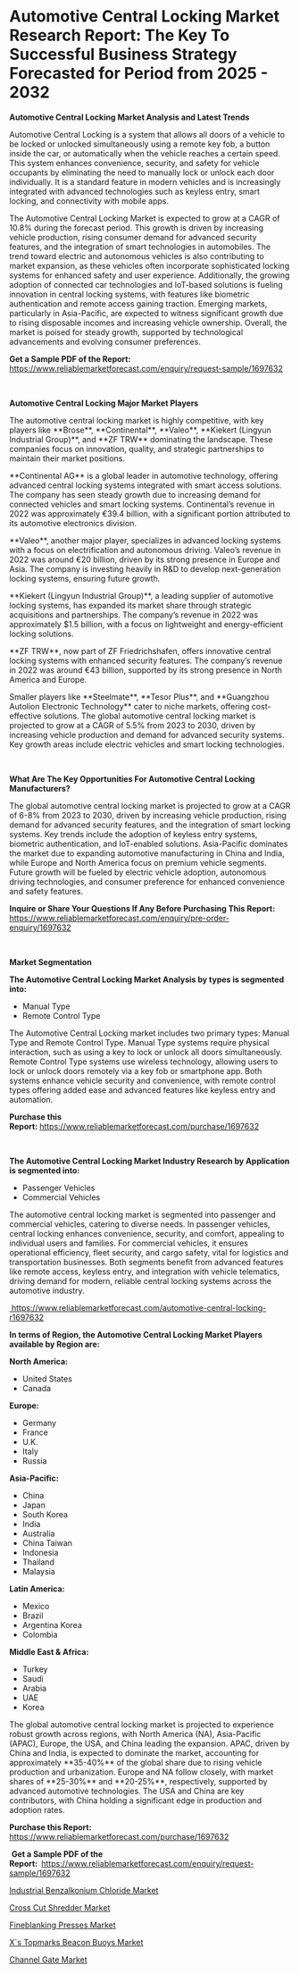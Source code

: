 <p><h1>Automotive Central Locking Market Research Report: The Key To Successful Business Strategy Forecasted for Period from 2025 - 2032</h1></p><p><strong>Automotive Central Locking Market Analysis and Latest Trends</strong></p>
<p><p>Automotive Central Locking is a system that allows all doors of a vehicle to be locked or unlocked simultaneously using a remote key fob, a button inside the car, or automatically when the vehicle reaches a certain speed. This system enhances convenience, security, and safety for vehicle occupants by eliminating the need to manually lock or unlock each door individually. It is a standard feature in modern vehicles and is increasingly integrated with advanced technologies such as keyless entry, smart locking, and connectivity with mobile apps.</p><p>The Automotive Central Locking Market is expected to grow at a CAGR of 10.8% during the forecast period. This growth is driven by increasing vehicle production, rising consumer demand for advanced security features, and the integration of smart technologies in automobiles. The trend toward electric and autonomous vehicles is also contributing to market expansion, as these vehicles often incorporate sophisticated locking systems for enhanced safety and user experience. Additionally, the growing adoption of connected car technologies and IoT-based solutions is fueling innovation in central locking systems, with features like biometric authentication and remote access gaining traction. Emerging markets, particularly in Asia-Pacific, are expected to witness significant growth due to rising disposable incomes and increasing vehicle ownership. Overall, the market is poised for steady growth, supported by technological advancements and evolving consumer preferences.</p></p>
<p><strong>Get a Sample PDF of the Report:&nbsp;</strong> <a href="https://www.reliablemarketforecast.com/enquiry/request-sample/1697632?utm_campaign=1900&utm_medium=2&utm_source=Github&utm_content=ia&utm_term=22012025&utm_id=automotive-central-locking">https://www.reliablemarketforecast.com/enquiry/request-sample/1697632</a></p>
<p>&nbsp;</p>
<p><strong>Automotive Central Locking Major Market Players</strong></p>
<p><p>The automotive central locking market is highly competitive, with key players like **Brose**, **Continental**, **Valeo**, **Kiekert (Lingyun Industrial Group)**, and **ZF TRW** dominating the landscape. These companies focus on innovation, quality, and strategic partnerships to maintain their market positions.</p><p>**Continental AG** is a global leader in automotive technology, offering advanced central locking systems integrated with smart access solutions. The company has seen steady growth due to increasing demand for connected vehicles and smart locking systems. Continental’s revenue in 2022 was approximately €39.4 billion, with a significant portion attributed to its automotive electronics division.</p><p>**Valeo**, another major player, specializes in advanced locking systems with a focus on electrification and autonomous driving. Valeo’s revenue in 2022 was around €20 billion, driven by its strong presence in Europe and Asia. The company is investing heavily in R&D to develop next-generation locking systems, ensuring future growth.</p><p>**Kiekert (Lingyun Industrial Group)**, a leading supplier of automotive locking systems, has expanded its market share through strategic acquisitions and partnerships. The company’s revenue in 2022 was approximately $1.5 billion, with a focus on lightweight and energy-efficient locking solutions.</p><p>**ZF TRW**, now part of ZF Friedrichshafen, offers innovative central locking systems with enhanced security features. The company’s revenue in 2022 was around €43 billion, supported by its strong presence in North America and Europe.</p><p>Smaller players like **Steelmate**, **Tesor Plus**, and **Guangzhou Autolion Electronic Technology** cater to niche markets, offering cost-effective solutions. The global automotive central locking market is projected to grow at a CAGR of 5.5% from 2023 to 2030, driven by increasing vehicle production and demand for advanced security systems. Key growth areas include electric vehicles and smart locking technologies.</p></p>
<p>&nbsp;</p>
<p><strong>What Are The Key Opportunities For Automotive Central Locking Manufacturers?</strong></p>
<p><p>The global automotive central locking market is projected to grow at a CAGR of 6-8% from 2023 to 2030, driven by increasing vehicle production, rising demand for advanced security features, and the integration of smart locking systems. Key trends include the adoption of keyless entry systems, biometric authentication, and IoT-enabled solutions. Asia-Pacific dominates the market due to expanding automotive manufacturing in China and India, while Europe and North America focus on premium vehicle segments. Future growth will be fueled by electric vehicle adoption, autonomous driving technologies, and consumer preference for enhanced convenience and safety features.</p></p>
<p><strong>Inquire or Share Your Questions If Any Before Purchasing This Report:</strong> <a href="https://www.reliablemarketforecast.com/enquiry/pre-order-enquiry/1697632?utm_campaign=1900&utm_medium=2&utm_source=Github&utm_content=ia&utm_term=22012025&utm_id=automotive-central-locking">https://www.reliablemarketforecast.com/enquiry/pre-order-enquiry/1697632</a></p>
<p>&nbsp;</p>
<p><strong>Market Segmentation</strong></p>
<p><strong>The Automotive Central Locking Market Analysis by types is segmented into:</strong></p>
<p><ul><li>Manual Type</li><li>Remote Control Type</li></ul></p>
<p><p>The Automotive Central Locking market includes two primary types: Manual Type and Remote Control Type. Manual Type systems require physical interaction, such as using a key to lock or unlock all doors simultaneously. Remote Control Type systems use wireless technology, allowing users to lock or unlock doors remotely via a key fob or smartphone app. Both systems enhance vehicle security and convenience, with remote control types offering added ease and advanced features like keyless entry and automation.</p></p>
<p><strong>Purchase this Report:&nbsp;</strong><a href="https://www.reliablemarketforecast.com/purchase/1697632?utm_campaign=1900&utm_medium=2&utm_source=Github&utm_content=ia&utm_term=22012025&utm_id=automotive-central-locking">https://www.reliablemarketforecast.com/purchase/1697632</a></p>
<p>&nbsp;</p>
<p><strong>The Automotive Central Locking Market Industry Research by Application is segmented into:</strong></p>
<p><ul><li>Passenger Vehicles</li><li>Commercial Vehicles</li></ul></p>
<p><p>The automotive central locking market is segmented into passenger and commercial vehicles, catering to diverse needs. In passenger vehicles, central locking enhances convenience, security, and comfort, appealing to individual users and families. For commercial vehicles, it ensures operational efficiency, fleet security, and cargo safety, vital for logistics and transportation businesses. Both segments benefit from advanced features like remote access, keyless entry, and integration with vehicle telematics, driving demand for modern, reliable central locking systems across the automotive industry.</p></p>
<p><a href="https://www.reliablemarketforecast.com/automotive-central-locking-r1697632?utm_campaign=1900&utm_medium=2&utm_source=Github&utm_content=ia&utm_term=22012025&utm_id=automotive-central-locking">&nbsp;https://www.reliablemarketforecast.com/automotive-central-locking-r1697632</a></p>
<p><strong>In terms of Region, the Automotive Central Locking Market Players available by Region are:</strong></p>
<p>
    <p> <strong> North America: </strong>
        <ul>
            <li>United States</li>
            <li>Canada</li>
        </ul>
        </p> 
    <p> <strong> Europe: </strong>
        <ul>
            <li>Germany</li>
            <li>France</li>
            <li>U.K.</li>
            <li>Italy</li>
            <li>Russia</li>
        </ul>
        </p> 
    <p> <strong> Asia-Pacific: </strong>
        <ul>
            <li>China</li>
            <li>Japan</li>
            <li>South Korea</li>
            <li>India</li>
            <li>Australia</li>
            <li>China Taiwan</li>
            <li>Indonesia</li>
            <li>Thailand</li>
            <li>Malaysia</li>
        </ul>
        </p> 
    <p> <strong> Latin America: </strong>
        <ul>
            <li>Mexico</li>
            <li>Brazil</li>
            <li>Argentina Korea</li>
            <li>Colombia</li>
        </ul>
        </p> 
    <p> <strong> Middle East & Africa: </strong>
        <ul>
            <li>Turkey</li>
            <li>Saudi</li>
            <li>Arabia</li>
            <li>UAE</li>
            <li>Korea</li>
        </ul>
    </p>
    </p>
<p><p>The global automotive central locking market is projected to experience robust growth across regions, with North America (NA), Asia-Pacific (APAC), Europe, the USA, and China leading the expansion. APAC, driven by China and India, is expected to dominate the market, accounting for approximately **35-40%** of the global share due to rising vehicle production and urbanization. Europe and NA follow closely, with market shares of **25-30%** and **20-25%**, respectively, supported by advanced automotive technologies. The USA and China are key contributors, with China holding a significant edge in production and adoption rates.</p></p>
<p><strong>Purchase this Report: </strong><a href="https://www.reliablemarketforecast.com/purchase/1697632?utm_campaign=1900&utm_medium=2&utm_source=Github&utm_content=ia&utm_term=22012025&utm_id=automotive-central-locking">https://www.reliablemarketforecast.com/purchase/1697632</a></p>
<p>&nbsp;<strong>Get a Sample PDF of the Report:&nbsp;&nbsp;</strong><a href="https://www.reliablemarketforecast.com/enquiry/request-sample/1697632?utm_campaign=1900&utm_medium=2&utm_source=Github&utm_content=ia&utm_term=22012025&utm_id=automotive-central-locking">https://www.reliablemarketforecast.com/enquiry/request-sample/1697632</a></p>
<p><strong></strong></p>
<p><p><a href="https://www.linkedin.com/pulse/data-global-industrial-benzalkonium-chloride-markets-share-size-uv17e?utm_campaign=1900&utm_medium=2&utm_source=Github&utm_content=ia&utm_term=22012025&utm_id=automotive-central-locking">Industrial Benzalkonium Chloride Market</a></p><p><a href="https://www.linkedin.com/pulse/forecasts-cross-cut-shredder-market-anticipated-58-cagr-from-yorhe?utm_campaign=1900&utm_medium=2&utm_source=Github&utm_content=ia&utm_term=22012025&utm_id=automotive-central-locking">Cross Cut Shredder Market</a></p><p><a href="https://www.linkedin.com/pulse/insightson-fineblanking-presses-market-examining-markets-jotec?utm_campaign=1900&utm_medium=2&utm_source=Github&utm_content=ia&utm_term=22012025&utm_id=automotive-central-locking">Fineblanking Presses Market</a></p><p><a href="https://www.linkedin.com/pulse/navigating-competitive-landscape-xs-topmarks-beacon-buoys-cxqte?utm_campaign=1900&utm_medium=2&utm_source=Github&utm_content=ia&utm_term=22012025&utm_id=automotive-central-locking">X`s Topmarks Beacon Buoys Market</a></p><p><a href="https://www.linkedin.com/pulse/expert-analysis-channel-gate-market-dynamics-expected-11-nyeze?utm_campaign=1900&utm_medium=2&utm_source=Github&utm_content=ia&utm_term=22012025&utm_id=automotive-central-locking">Channel Gate Market</a></p></p>